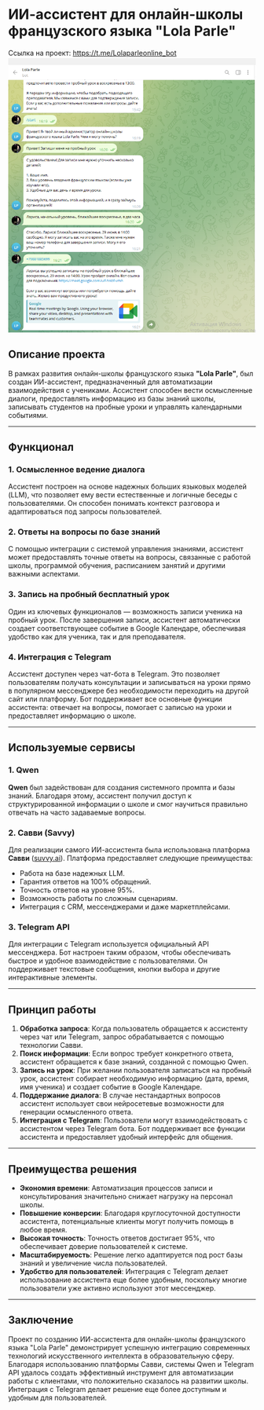 # ИИ-ассистент для онлайн-школы французского языка "Lola Parle"
Ссылка на проект: https://t.me/Lolaparleonline_bot
![Скриншот 1](https://github.com/larik7lolik/Ai-Assistant/blob/main/2025-06-24_16-22-13.png?raw=true)



## Описание проекта

В рамках развития онлайн-школы французского языка **"Lola Parle"**, был создан ИИ-ассистент, предназначенный для автоматизации взаимодействия с учениками. Ассистент способен вести осмысленные диалоги, предоставлять информацию из базы знаний школы, записывать студентов на пробные уроки и управлять календарными событиями.

---

## Функционал

### 1. Осмысленное ведение диалога
Ассистент построен на основе надежных больших языковых моделей (LLM), что позволяет ему вести естественные и логичные беседы с пользователями. Он способен понимать контекст разговора и адаптироваться под запросы пользователей.

### 2. Ответы на вопросы по базе знаний
С помощью интеграции с системой управления знаниями, ассистент может предоставлять точные ответы на вопросы, связанные с работой школы, программой обучения, расписанием занятий и другими важными аспектами.

### 3. Запись на пробный бесплатный урок
Один из ключевых функционалов — возможность записи ученика на пробный урок. После завершения записи, ассистент автоматически создает соответствующее событие в Google Календаре, обеспечивая удобство как для ученика, так и для преподавателя.

### 4. Интеграция с Telegram
Ассистент доступен через чат-бота в Telegram. Это позволяет пользователям получать консультации и записываться на уроки прямо в популярном мессенджере без необходимости переходить на другой сайт или платформу. Бот поддерживает все основные функции ассистента: отвечает на вопросы, помогает с записью на уроки и предоставляет информацию о школе.

---

## Используемые сервисы

### 1. Qwen
**Qwen** был задействован для создания системного промпта и базы знаний. Благодаря этому, ассистент получил доступ к структурированной информации о школе и смог научиться правильно отвечать на часто задаваемые вопросы.

### 2. Савви (Savvy)
Для реализации самого ИИ-ассистента была использована платформа **Савви** ([suvvy.ai](https://suvvy.ai/)). Платформа предоставляет следующие преимущества:
- Работа на базе надежных LLM.
- Гарантия ответов на 100% обращений.
- Точность ответов на уровне 95%.
- Возможность работы по сложным сценариям.
- Интеграция с CRM, мессенджерами и даже маркетплейсами.

### 3. Telegram API
Для интеграции с Telegram используется официальный API мессенджера. Бот настроен таким образом, чтобы обеспечивать быстрое и удобное взаимодействие с пользователями. Он поддерживает текстовые сообщения, кнопки выбора и другие интерактивные элементы.

---

## Принцип работы

1. **Обработка запроса**: Когда пользователь обращается к ассистенту через чат или Telegram, запрос обрабатывается с помощью технологии Савви.
2. **Поиск информации**: Если вопрос требует конкретного ответа, ассистент обращается к базе знаний, созданной с помощью Qwen.
3. **Запись на урок**: При желании пользователя записаться на пробный урок, ассистент собирает необходимую информацию (дата, время, имя ученика) и создает событие в Google Календаре.
4. **Поддержание диалога**: В случае нестандартных вопросов ассистент использует свои нейросетевые возможности для генерации осмысленного ответа.
5. **Интеграция с Telegram**: Пользователи могут взаимодействовать с ассистентом через Telegram бота. Бот поддерживает все функции ассистента и предоставляет удобный интерфейс для общения.

---

## Преимущества решения

- **Экономия времени**: Автоматизация процессов записи и консультирования значительно снижает нагрузку на персонал школы.
- **Повышение конверсии**: Благодаря круглосуточной доступности ассистента, потенциальные клиенты могут получить помощь в любое время.
- **Высокая точность**: Точность ответов достигает 95%, что обеспечивает доверие пользователей к системе.
- **Масштабируемость**: Решение легко адаптируется под рост базы знаний и увеличение числа пользователей.
- **Удобство для пользователей**: Интеграция с Telegram делает использование ассистента еще более удобным, поскольку многие пользователи уже активно используют этот мессенджер.

---

## Заключение

Проект по созданию ИИ-ассистента для онлайн-школы французского языка "Lola Parle" демонстрирует успешную интеграцию современных технологий искусственного интеллекта в образовательную сферу. Благодаря использованию платформы Савви, системы Qwen и Telegram API удалось создать эффективный инструмент для автоматизации работы с клиентами, что положительно сказалось на развитии школы. Интеграция с Telegram делает решение еще более доступным и удобным для пользователей.
